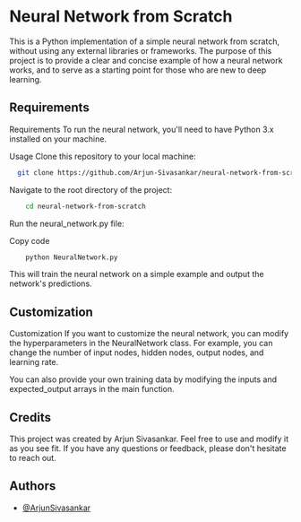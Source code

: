 # Neural Network from Scratch

This is a Python implementation of a simple neural network from scratch, without using any external libraries or frameworks. The purpose of this project is to provide a clear and concise example of how a neural network works, and to serve as a starting point for those who are new to deep learning.


## Requirements
Requirements
To run the neural network, you'll need to have Python 3.x installed on your machine.

Usage
Clone this repository to your local machine:
```bash
  git clone https://github.com/Arjun-Sivasankar/neural-network-from-scratch.git
```


Navigate to the root directory of the project:
```bash
    cd neural-network-from-scratch
```
Run the neural_network.py file:

Copy code
```bash
    python NeuralNetwork.py
```
This will train the neural network on a simple example and output the network's predictions.



## Customization

Customization
If you want to customize the neural network, you can modify the hyperparameters in the NeuralNetwork class. For example, you can change the number of input nodes, hidden nodes, output nodes, and learning rate.

You can also provide your own training data by modifying the inputs and expected_output arrays in the main function.

## Credits
This project was created by Arjun Sivasankar. Feel free to use and modify it as you see fit. If you have any questions or feedback, please don't hesitate to reach out.


## Authors

- [@ArjunSivasankar](https://github.com/Arjun-Sivasankar)

